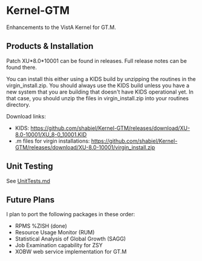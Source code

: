 Kernel-GTM
==========
Enhancements to the VistA Kernel for GT.M. 

Products & Installation
-----------------------
Patch XU\*8.0\*10001 can be found in releases. Full release notes can be found there.

You can install this either using a KIDS build by unzipping the routines in the virgin_install.zip. You should always use the KIDS build unless you have a new system that you are building that doesn't have KIDS operational yet. In that case, you should unzip the files in virgin_install.zip into your routines directory.

Download links:
 * KIDS: https://github.com/shabiel/Kernel-GTM/releases/download/XU-8.0-10001/XU_8-0_10001.KID
 * .m files for virgin installations: https://github.com/shabiel/Kernel-GTM/releases/download/XU-8.0-10001/virgin_install.zip

Unit Testing
------------
See [UnitTests.md](UnitTests.md)

Future Plans
------------
I plan to port the following packages in these order:
 
 * RPMS %ZISH (done)
 * Resource Usage Monitor (RUM)
 * Statistical Analysis of Global Growth (SAGG)
 * Job Examination capability for ZSY
 * XOBW web service implementation for GT.M
